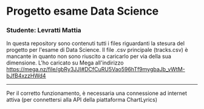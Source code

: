 # Progetto esame Data Science
### Studente: Levratti Mattia
In questa repository sono contenuti tutti i files riguardanti la stesura del progetto per l'esame di Data Science.
Il file .csv principale (tracks.csv) è mancante in quanto non sono riuscito a caricarlo per via della sua dimensione. L'ho caricato su Mega all'indirizzo https://mega.nz/file/gbRy3JJI#DCfCuRU5Vao596hTf9mygbaJb_vWtM-bJfB4xzzHWd4
***
Per il corretto funzionamento, è necessaria una connessione ad internet attiva (per connettersi alla API della piattaforma ChartLyrics)
